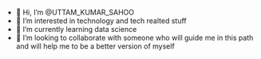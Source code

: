 - 👋 Hi, I’m @UTTAM_KUMAR_SAHOO
- 👀 I’m interested in technology and tech realted stuff
- 🌱 I’m currently learning data science
- 💞️ I’m looking to collaborate with someone who will guide me in this path and will help me to be a better version of myself

<!---
TECHWAREZ/TECHWAREZ is a ✨ special ✨ repository because its `README.md` (this file) appears on your GitHub profile.
You can click the Preview link to take a look at your changes.
--->
